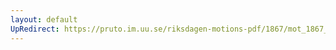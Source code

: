 ```yaml
---
layout: default
UpRedirect: https://pruto.im.uu.se/riksdagen-motions-pdf/1867/mot_1867__ak__174/mot_1867__ak__174-001.pdf
---
```

